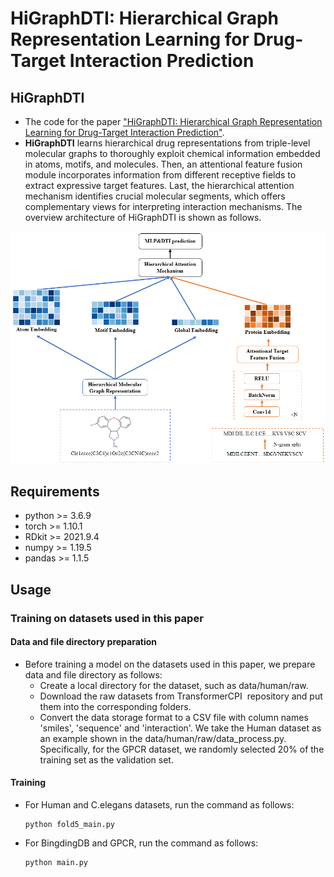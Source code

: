 # **HiGraphDTI: Hierarchical Graph Representation Learning for Drug-Target Interaction Prediction**

## HiGraphDTI

+ The code for the paper <a href='https://arxiv.org/abs/2404.10561'>"HiGraphDTI: Hierarchical Graph Representation Learning for Drug-Target Interaction Prediction"</a>.
+  **HiGraphDTI** learns hierarchical drug representations from triple-level molecular graphs to thoroughly exploit chemical information embedded in atoms, motifs, and molecules. Then, an attentional feature fusion module incorporates information from different receptive fields to extract expressive target features. Last, the hierarchical attention mechanism identifies crucial molecular segments, which offers complementary views for interpreting interaction mechanisms. The overview architecture of HiGraphDTI is shown as follows.

<img src="img\flow.png#pic_center" alt="The overview architecture of HiGraphDTI" style="zoom:67%;" />









## Requirements

+ python >= 3.6.9
+ torch >= 1.10.1
+ RDkit >= 2021.9.4
+ numpy >= 1.19.5
+ pandas >= 1.1.5



## Usage

### Training on datasets used in this paper

#### Data and file directory preparation

+ Before training a model on the datasets used in this paper, we prepare data and file directory as follows: 
  + Create a local directory for the dataset, such as data/human/raw.
  + Download the raw datasets from <a herf='https://doi.org/10.1093/bioinformatics/btaa524](https://github.com/lifanchen-simm/transformerCPI/tree/master'> TransformerCPI  repository</a> and put them into the corresponding folders.
  + Convert the data storage format to a CSV file with column names 'smiles', 'sequence' and 'interaction'.  We take the Human dataset as an example shown in the data/human/raw/data_process.py. Specifically, for the GPCR dataset, we randomly selected 20% of the training set as the validation set.

#### Training 

+ For Human and C.elegans datasets, run the command as follows:

  ```
  python fold5_main.py
  ```

+ For BingdingDB and GPCR, run the command as follows:

  ```
  python main.py
  ```

  

